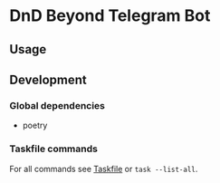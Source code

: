 # DnD Beyond Telegram Bot

## Usage

## Development

### Global dependencies

- poetry

### Taskfile commands

For all commands see [Taskfile](Taskfile.yaml) or `task --list-all`.
